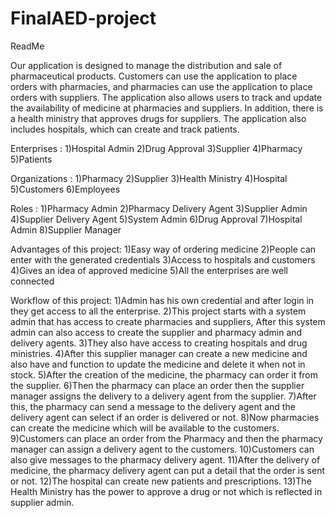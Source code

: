 # FinalAED-project

ReadMe

Our application is designed to manage the distribution and sale of pharmaceutical products. Customers can use the application to place orders with pharmacies, and pharmacies can use the application to place orders with suppliers. The application also allows users to track and update the availability of medicine at pharmacies and suppliers. In addition, there is a health ministry that approves drugs for suppliers. The application also includes hospitals, which can create and track patients.
 
Enterprises :
1)Hospital Admin
2)Drug Approval
3)Supplier
4)Pharmacy
5)Patients
 
Organizations :
1)Pharmacy
2)Supplier
3)Health Ministry
4)Hospital
5)Customers
6)Employees
 
Roles :
1)Pharmacy Admin
2)Pharmacy Delivery Agent
3)Supplier Admin
4)Supplier Delivery Agent
5)System Admin
6)Drug Approval
7)Hospital Admin
8)Supplier Manager
 
Advantages of this project:
1)Easy way of ordering medicine
2)People can enter with the generated credentials
3)Access to hospitals and customers
4)Gives an idea of approved medicine
5)All the enterprises are well connected
 
 
 
Workflow of this project:
1)Admin has his own credential and after login in they get access to all the enterprise.
2)This project starts with a system admin that has access to create pharmacies and suppliers, After this system admin can also access to create the supplier and pharmacy admin and delivery agents.
3)They also have access to creating hospitals and drug ministries.
4)After this supplier manager can create a new medicine and also have and function to update the medicine and delete it when not in stock.
5)After the creation of the medicine, the pharmacy can order it from the supplier.
6)Then the pharmacy can place an order then the supplier manager assigns the delivery to a delivery agent from the supplier.
7)After this, the pharmacy can send a message to the delivery agent and the delivery agent can select if an order is delivered or not.
8)Now pharmacies can create the medicine which will be available to the customers.
9)Customers can place an order from the Pharmacy and then the pharmacy manager can assign a delivery agent to the customers.
10)Customers can also give messages to the pharmacy delivery agent.
11)After the delivery of medicine, the pharmacy delivery agent can put a detail that the order is sent or not.
12)The hospital can create new patients and prescriptions.
13)The Health Ministry has the power to approve a drug or not which is reflected in supplier admin. 

